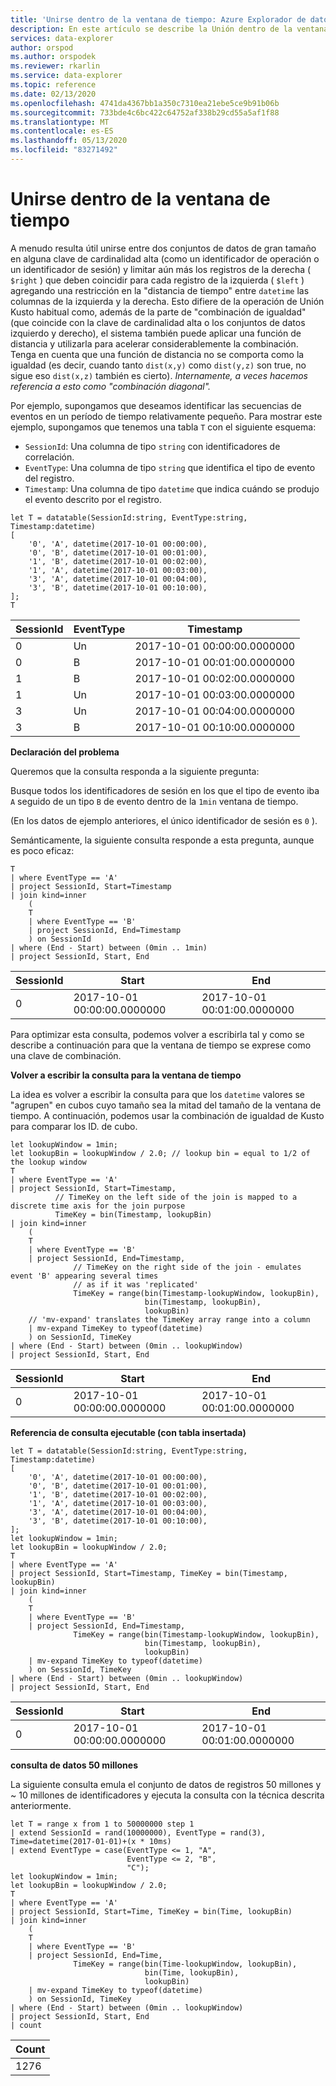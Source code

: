 ```yaml
---
title: 'Unirse dentro de la ventana de tiempo: Azure Explorador de datos'
description: En este artículo se describe la Unión dentro de la ventana de tiempo de Azure Explorador de datos.
services: data-explorer
author: orspod
ms.author: orspodek
ms.reviewer: rkarlin
ms.service: data-explorer
ms.topic: reference
ms.date: 02/13/2020
ms.openlocfilehash: 4741da4367bb1a350c7310ea21ebe5ce9b91b06b
ms.sourcegitcommit: 733bde4c6bc422c64752af338b29cd55a5af1f88
ms.translationtype: MT
ms.contentlocale: es-ES
ms.lasthandoff: 05/13/2020
ms.locfileid: "83271492"
---
```

# <a name="joining-within-time-window"></a>Unirse dentro de la ventana de tiempo

A menudo resulta útil unirse entre dos conjuntos de datos de gran tamaño en alguna clave de cardinalidad alta (como un identificador de operación o un identificador de sesión) y limitar aún más los registros de la derecha ( `$right` ) que deben coincidir para cada registro de la izquierda ( `$left` ) agregando una restricción en la "distancia de tiempo" entre `datetime` las columnas de la izquierda y la derecha. Esto difiere de la operación de Unión Kusto habitual como, además de la parte de "combinación de igualdad" (que coincide con la clave de cardinalidad alta o los conjuntos de datos izquierdo y derecho), el sistema también puede aplicar una función de distancia y utilizarla para acelerar considerablemente la combinación. Tenga en cuenta que una función de distancia no se comporta como la igualdad (es decir, cuando tanto `dist(x,y)` como `dist(y,z)` son true, no sigue eso `dist(x,z)` también es cierto). *Internamente, a veces hacemos referencia a esto como "combinación diagonal".*

Por ejemplo, supongamos que deseamos identificar las secuencias de eventos en un período de tiempo relativamente pequeño. Para mostrar este ejemplo, supongamos que tenemos una tabla `T` con el siguiente esquema:

- `SessionId`: Una columna de tipo `string` con identificadores de correlación.
- `EventType`: Una columna de tipo `string` que identifica el tipo de evento del registro.
- `Timestamp`: Una columna de tipo `datetime` que indica cuándo se produjo el evento descrito por el registro.

<!-- csl: https://help.kusto.windows.net:443/Samples -->
```kusto
let T = datatable(SessionId:string, EventType:string, Timestamp:datetime)
[
    '0', 'A', datetime(2017-10-01 00:00:00),
    '0', 'B', datetime(2017-10-01 00:01:00),
    '1', 'B', datetime(2017-10-01 00:02:00),
    '1', 'A', datetime(2017-10-01 00:03:00),
    '3', 'A', datetime(2017-10-01 00:04:00),
    '3', 'B', datetime(2017-10-01 00:10:00),
];
T
```

|SessionId|EventType|Timestamp|
|---|---|---|
|0|Un|2017-10-01 00:00:00.0000000|
|0|B|2017-10-01 00:01:00.0000000|
|1|B|2017-10-01 00:02:00.0000000|
|1|Un|2017-10-01 00:03:00.0000000|
|3|Un|2017-10-01 00:04:00.0000000|
|3|B|2017-10-01 00:10:00.0000000|


**Declaración del problema**

Queremos que la consulta responda a la siguiente pregunta:

   Busque todos los identificadores de sesión en los que el tipo de evento iba `A` seguido de un tipo `B` de evento dentro de la `1min` ventana de tiempo.

(En los datos de ejemplo anteriores, el único identificador de sesión es `0` ).

Semánticamente, la siguiente consulta responde a esta pregunta, aunque es poco eficaz:

```kusto
T 
| where EventType == 'A'
| project SessionId, Start=Timestamp
| join kind=inner
    (
    T 
    | where EventType == 'B'
    | project SessionId, End=Timestamp
    ) on SessionId
| where (End - Start) between (0min .. 1min)
| project SessionId, Start, End 

```

|SessionId|Start|End|
|---|---|---|
|0|2017-10-01 00:00:00.0000000|2017-10-01 00:01:00.0000000|

Para optimizar esta consulta, podemos volver a escribirla tal y como se describe a continuación para que la ventana de tiempo se exprese como una clave de combinación.

**Volver a escribir la consulta para la ventana de tiempo**

La idea es volver a escribir la consulta para que los `datetime` valores se "agrupen" en cubos cuyo tamaño sea la mitad del tamaño de la ventana de tiempo.
A continuación, podemos usar la combinación de igualdad de Kusto para comparar los ID. de cubo.

```kusto
let lookupWindow = 1min;
let lookupBin = lookupWindow / 2.0; // lookup bin = equal to 1/2 of the lookup window
T 
| where EventType == 'A'
| project SessionId, Start=Timestamp,
          // TimeKey on the left side of the join is mapped to a discrete time axis for the join purpose
          TimeKey = bin(Timestamp, lookupBin)
| join kind=inner
    (
    T 
    | where EventType == 'B'
    | project SessionId, End=Timestamp,
              // TimeKey on the right side of the join - emulates event 'B' appearing several times
              // as if it was 'replicated'
              TimeKey = range(bin(Timestamp-lookupWindow, lookupBin),
                              bin(Timestamp, lookupBin),
                              lookupBin)
    // 'mv-expand' translates the TimeKey array range into a column
    | mv-expand TimeKey to typeof(datetime)
    ) on SessionId, TimeKey 
| where (End - Start) between (0min .. lookupWindow)
| project SessionId, Start, End 
```

|SessionId|Start|End|
|---|---|---|
|0|2017-10-01 00:00:00.0000000|2017-10-01 00:01:00.0000000|

**Referencia de consulta ejecutable (con tabla insertada)**

<!-- csl: https://help.kusto.windows.net:443/Samples -->
```kusto
let T = datatable(SessionId:string, EventType:string, Timestamp:datetime)
[
    '0', 'A', datetime(2017-10-01 00:00:00),
    '0', 'B', datetime(2017-10-01 00:01:00),
    '1', 'B', datetime(2017-10-01 00:02:00),
    '1', 'A', datetime(2017-10-01 00:03:00),
    '3', 'A', datetime(2017-10-01 00:04:00),
    '3', 'B', datetime(2017-10-01 00:10:00),
];
let lookupWindow = 1min;
let lookupBin = lookupWindow / 2.0;
T 
| where EventType == 'A'
| project SessionId, Start=Timestamp, TimeKey = bin(Timestamp, lookupBin)
| join kind=inner
    (
    T 
    | where EventType == 'B'
    | project SessionId, End=Timestamp,
              TimeKey = range(bin(Timestamp-lookupWindow, lookupBin),
                              bin(Timestamp, lookupBin),
                              lookupBin)
    | mv-expand TimeKey to typeof(datetime)
    ) on SessionId, TimeKey 
| where (End - Start) between (0min .. lookupWindow)
| project SessionId, Start, End 
```

|SessionId|Start|End|
|---|---|---|
|0|2017-10-01 00:00:00.0000000|2017-10-01 00:01:00.0000000|


**consulta de datos 50 millones**

La siguiente consulta emula el conjunto de datos de registros 50 millones y ~ 10 millones de identificadores y ejecuta la consulta con la técnica descrita anteriormente.

<!-- csl: https://help.kusto.windows.net:443/Samples -->
```kusto
let T = range x from 1 to 50000000 step 1
| extend SessionId = rand(10000000), EventType = rand(3), Time=datetime(2017-01-01)+(x * 10ms)
| extend EventType = case(EventType <= 1, "A",
                          EventType <= 2, "B",
                          "C");
let lookupWindow = 1min;
let lookupBin = lookupWindow / 2.0;
T 
| where EventType == 'A'
| project SessionId, Start=Time, TimeKey = bin(Time, lookupBin)
| join kind=inner
    (
    T 
    | where EventType == 'B'
    | project SessionId, End=Time, 
              TimeKey = range(bin(Time-lookupWindow, lookupBin), 
                              bin(Time, lookupBin),
                              lookupBin)
    | mv-expand TimeKey to typeof(datetime)
    ) on SessionId, TimeKey 
| where (End - Start) between (0min .. lookupWindow)
| project SessionId, Start, End 
| count 
```

|Count|
|---|
|1276|

